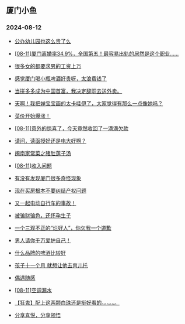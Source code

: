 ## 厦门小鱼 
### 2024-08-12

+ [公办幼儿园也这么贵了么](http://bbs.xmfish.com/read-htm-tid-18230241.html)

+ [[08-11]厦门离婚率34.9%，全国第五！最容易出轨的居然是这个职业......](http://bbs.xmfish.com/read-htm-tid-18230238.html)

+ [很多女的都要求男的工资上万](http://bbs.xmfish.com/read-htm-tid-18230234.html)

+ [感觉厦门喝小瓶啤酒好贵呀，太浪费钱了](http://bbs.xmfish.com/read-htm-tid-18230363.html)

+ [当拼多多成为中国首富，我决定辞职去送外卖。](http://bbs.xmfish.com/read-htm-tid-18230242.html)

+ [天啊！我把婵宝宝画的太卡哇伊了，大家觉得有那么一点像她吗？](http://bbs.xmfish.com/read-htm-tid-18230251.html)

+ [菜价开始爆涨！](http://bbs.xmfish.com/read-htm-tid-18230477.html)

+ [[08-11]意外的惊喜了，今天竟然收回了一滴滴欠款](http://bbs.xmfish.com/read-htm-tid-18230260.html)

+ [请问，读函授好还是电大好啊？](http://bbs.xmfish.com/read-htm-tid-18230372.html)

+ [闽南家常菜之猪肚莲子汤](http://bbs.xmfish.com/read-htm-tid-18230425.html)

+ [[08-11]收入问题](http://bbs.xmfish.com/read-htm-tid-18230266.html)

+ [有没有发现厦门很多奇怪现象](http://bbs.xmfish.com/read-htm-tid-18230498.html)

+ [现在买房根本不要纠结产权问题](http://bbs.xmfish.com/read-htm-tid-18230360.html)

+ [又一起电动自行车的事故！](http://bbs.xmfish.com/read-htm-tid-18230367.html)

+ [被骗财骗色，还怀孕生子](http://bbs.xmfish.com/read-htm-tid-18230538.html)

+ [一个三观不正的“烂好人”，你欠我一个道歉](http://bbs.xmfish.com/read-htm-tid-18230279.html)

+ [男人请你千万爱护自己！](http://bbs.xmfish.com/read-htm-tid-18230432.html)

+ [什么品牌的啤酒比较好](http://bbs.xmfish.com/read-htm-tid-18230364.html)

+ [孩子十一个月 就想让他去育儿托](http://bbs.xmfish.com/read-htm-tid-18230454.html)

+ [偶遇随感](http://bbs.xmfish.com/read-htm-tid-18230474.html)

+ [[08-11]空调漏水](http://bbs.xmfish.com/read-htm-tid-18230404.html)

+ [【狂鬼】配上这两颗白珠还是挺好看的。。。。。。](http://bbs.xmfish.com/read-htm-tid-18230398.html)

+ [分享喜悦，分享领悟](http://bbs.xmfish.com/read-htm-tid-18230573.html)

